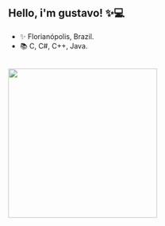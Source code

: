 ## Hello, i'm gustavo! ✨💻
- ✨ Florianópolis, Brazil.
- 📚 C, C#, C++, Java.


<div style="display: inline_block"><br>
  <img align="left" height="300" width"350" src="https://cdn.discordapp.com/attachments/977383794556403822/1031550562904318042/octocat-1666011108449.png"/>

